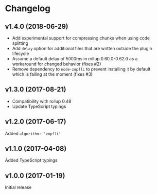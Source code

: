# Changelog

## v1.4.0 (2018-06-29)

* Add experimental support for compressing chunks when using code splitting
* Add `delay` option for additional files that are written outside the plugin lifecycle
* Assume a default delay of 5000ms in rollup 0.60.0-0.62.0 as a workaround for changed behavior (fixes #2)
* Remove dependency to `node-zopfli` to prevent installing it by default which is failing at the moment (fixes #3)


## v1.3.0 (2017-08-21)

* Compatibility with rollup 0.48
* Update TypeScript typings


## v1.2.0 (2017-06-17)

Added `algorithm: 'zopfli'`


## v1.1.0 (2017-04-08)

Added TypeScript typings

## v1.0.0 (2017-01-19)

Initial release